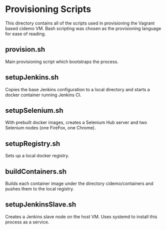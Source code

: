 # Provisioning Scripts

This directory contains all of the scripts used in provisioning the Vagrant based
cidemo VM.  Bash scripting was chosen as the provisioning language for ease of reading.

## provision.sh
Main provisioning script which bootstraps the process.

## setupJenkins.sh
Copies the base Jenkins configuration to a local directory and starts a docker container running Jenkins CI.

## setupSelenium.sh
With prebuilt docker images, creates a Selenium Hub server and two Selenium nodes (one FireFox, one Chrome).

## setupRegistry.sh
Sets up a local docker registry.

## buildContainers.sh
Builds each container image under the directory cidemo/containers and pushes them to the local registry.

## setupJenkinsSlave.sh
Creates a Jenkins slave node on the host VM.  Uses systemd to install this process
as a service.

